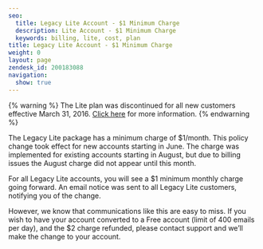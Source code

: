 ```yaml
---
seo:
  title: Legacy Lite Account - $1 Minimum Charge
  description: Lite Account - $1 Minimum Charge
  keywords: billing, lite, cost, plan
title: Legacy Lite Account - $1 Minimum Charge
weight: 0
layout: page
zendesk_id: 200183088
navigation:
  show: true
---
```

{% warning %}
The Lite plan was discontinued for all new customers effective March 31, 2016. [Click here]({{root_url}}/Classroom/Basics/Billing/legacy_lite_plan.html) for more information.
{% endwarning %}

The Legacy Lite package has a minimum charge of $1/month.  This policy change took effect for new accounts starting in June.  The charge was implemented for existing accounts starting in August, but due to billing issues the August charge did not appear until this month.

For all Legacy Lite accounts, you will see a $1 minimum monthly charge going forward.  An email notice was sent to all Legacy Lite customers, notifying you of the change.  

However, we know that communications like this are easy to miss.  If you wish to have your account converted to a Free account (limit of 400 emails per day), and the $2 charge refunded, please contact support and we’ll make the change to your account.

